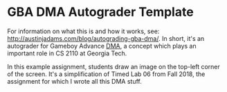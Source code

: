 GBA DMA Autograder Template
===========================

For information on what this is and how it works, see:
<http://austinjadams.com/blog/autograding-gba-dma/>. In short, it's an
autograder for Gameboy Advance [DMA][1], a concept which plays an
important role in CS 2110 at Georgia Tech.

In this example assignment, students draw an image on the top-left
corner of the screen. It's a simplification of Timed Lab 06 from Fall
2018, the assignment for which I wrote all this DMA stuff.

[1]: https://en.wikipedia.org/wiki/Direct_memory_access
